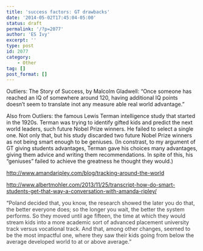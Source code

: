 ```yaml
---
title: 'success factors: GT drawbacks'
date: '2014-05-02T17:45:04-05:00'
status: draft
permalink: '/?p=2077'
author: 'ES Ivy'
excerpt: ''
type: post
id: 2077
category:
    - Other
tag: []
post_format: []
---
```

Outliers: The Story of Success, by Malcolm Gladwell: “Once someone has reached an IQ of somewhere around 120, having additional IQ points doesn’t seem to translate inot any measure able real world advantage.”

Also from Outliers: the famous Lewis Terman intelligence study that started in the 1920s. Terman was trying to identify gifted kids and predict the next world leaders, such future Nobel Prize winners. He failed to select a single one. Not only that, but his study discarded two future Nobel Prize winners as not being smart enough to be geniuses. (In constrast, to my argument of GT giving students advantages, Terman gave his choices many advantages, giving them advice and writing them recommendations. In spite of this, his “geniuses” failed to achieve the greatness he thought they would.)

http://www.amandaripley.com/blog/tracking-around-the-world

http://www.albertmohler.com/2013/11/25/transcript-how-do-smart-students-get-that-way-a-conversation-with-amanda-ripley/

“<span style="color: #3a3a3a;">Poland decided that, you know, the research showed the later you do that, the better everyone does; so the longer you wait, the better the system performs. So they moved until age fifteen, the time at which they would stream kids into a more academic sort of advanced placement university track versus vocational track. And that, among other changes, seemed to be the most impactful one, where they saw their kids going from below the average developed world to at or above average.”</span>